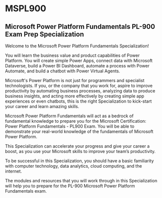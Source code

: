 # MSPL900
## Microsoft Power Platform Fundamentals PL-900 Exam Prep Specialization

Welcome to the Microsoft Power Platform Fundamentals Specialization! 

You will learn the business value and product capabilities of Power Platform. You will create simple Power Apps, connect data with Microsoft Dataverse, build a Power BI Dashboard, automate a process with Power Automate, and build a chatbot with Power Virtual Agents. 

Microsoft's Power Platform is not just for programmers and specialist technologists. If you, or the company that you work for, aspire to improve productivity by automating business processes, analyzing data to produce business insights, and acting more effectively by creating simple app experiences or even chatbots, this is the right Specialization to kick-start your career and learn amazing skills.

Microsoft Power Platform Fundamentals will act as a bedrock of fundamental knowledge to prepare you for the Microsoft Certification: Power Platform Fundamentals - PL900 Exam. You will be able to demonstrate your real-world knowledge of the fundamentals of Microsoft Power Platform. 

This Specialization can accelerate your progress and give your career a boost, as you use your Microsoft skills to improve your team’s productivity.

To be successful in this Specialization, you should have a basic familiarity with computer technology, data analytics, cloud computing, and the internet.

The modules and resources that you will work through in this Specialization will help you to prepare for the PL-900 Microsoft Power Platform Fundamentals exam.
